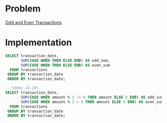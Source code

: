# Problem

[Odd and Even Transactions](https://leetcode.com/problems/odd-and-even-transactions/description/)

# Implementation

```sql
SELECT transaction_date,
       SUM(CASE WHEN THEN ELSE END) AS odd_sum,
       SUM(CASE WHEN THEN ELSE END) AS even_sum
  FROM transactions
 GROUP BY transaction_date
 ORDER BY transaction_date;
```

```sql
-- 546ms 14.26%
SELECT transaction_date,
       SUM(CASE WHEN amount % 2 != 0 THEN amount ELSE 0 END) AS odd_sum,
       SUM(CASE WHEN amount % 2 = 0 THEN amount ELSE 0 END) AS even_sum
  FROM transactions
 GROUP BY transaction_date
 ORDER BY transaction_date;
```


